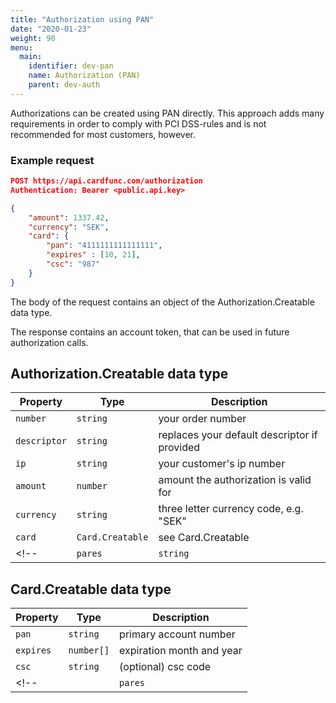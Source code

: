 ```yaml
---
title: "Authorization using PAN"
date: "2020-01-23"
weight: 90
menu: 
  main:
    identifier: dev-pan
    name: Authorization (PAN)
    parent: dev-auth
---
```


Authorizations can be created using PAN directly. This approach adds many requirements in order to comply with PCI DSS-rules and is not recommended for most customers, however.

<!--more-->

### Example request
```json
POST https://api.cardfunc.com/authorization
Authentication: Bearer <public.api.key>

{
    "amount": 1337.42,
    "currency": "SEK",
    "card": {
        "pan": "4111111111111111",
        "expires" : [10, 21],
        "csc": "987"
    }
}
```
The body of the request contains an object of the Authorization.Creatable data type.

The response contains an account token, that can be used in future authorization calls.

## Authorization.Creatable data type

| Property     | Type             | Description                                  |
|--------------|------------------|----------------------------------------------|
| `number`     | `string`         | your order number                            |
| `descriptor` | `string`         | replaces your default descriptor if provided |
| `ip`         | `string`         | your customer's ip number                    |
| `amount`     | `number`         | amount the authorization is valid for        |
| `currency`   | `string`         | three letter currency code, e.g. "SEK"       |
| `card`       | `Card.Creatable` | see Card.Creatable                           |
<!--| `pares` | `string`   | (optional) result from 3D secure                           |-->

## Card.Creatable data type

| Property  | Type       | Description               |
|-----------|------------|---------------------------|
| `pan`     | `string`   | primary account number    |
| `expires` | `number[]` | expiration month and year |
| `csc`     | `string`   | (optional) csc code       |
<!--| | `pares`   | `string`  | (optional) |-->

